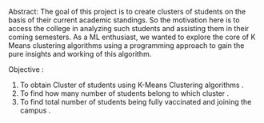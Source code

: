Abstract:
The goal of this project is to create clusters of students on the basis of their current academic standings. So the motivation here is to access the college in analyzing such students and assisting them in their coming semesters. As a ML enthusiast, we wanted to explore the core of K Means clustering algorithms using a programming approach to gain the pure insights and working of this algorithm.

Objective :
1. To obtain Cluster of students using K-Means Clustering algorithms .
2. To find how many number of students belong to which cluster .
3. To find total number of students being fully vaccinated and joining the campus .
